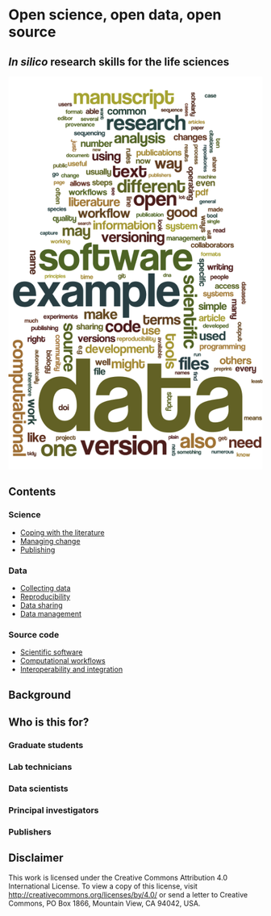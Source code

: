 Open science, open data, open source
====================================
_In silico_ research skills for the life sciences
-----------------------------------------------
![Word cloud of terms in the text](wordle.png)

Contents
--------
### Science
- [Coping with the literature](LITERATURE_STUDY)
- [Managing change](VERSIONING)
- [Publishing](PUBLISHING)
### Data
- [Collecting data](DATA_CAPTURE)
- [Reproducibility](REPRODUCIBILITY)
- [Data sharing](DATA_SHARING)
- [Data management](DATA_MANAGEMENT)
### Source code
- [Scientific software](SCIENTIFIC_SOFTWARE)
- [Computational workflows](WORKFLOWS)
- [Interoperability and integration](SEMANTICS)

Background
----------

Who is this for?
----------------
### Graduate students

### Lab technicians

### Data scientists

### Principal investigators

### Publishers

Disclaimer
----------

This work is licensed under the Creative Commons Attribution 4.0 International License. To view a copy of this license, visit http://creativecommons.org/licenses/by/4.0/ or send a letter to Creative Commons, PO Box 1866, Mountain View, CA 94042, USA.
